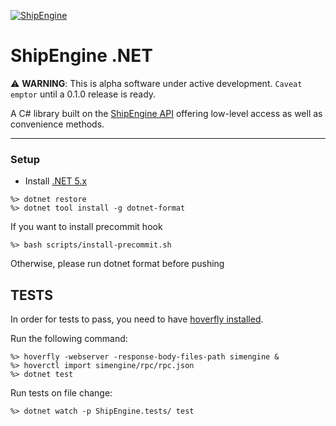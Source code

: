[![ShipEngine](https://shipengine.github.io/img/shipengine-logo-wide.png)](https://shipengine.com)

# ShipEngine .NET

:warning: **WARNING**: This is alpha software under active development. `Caveat emptor` until a 0.1.0 release is ready.

A C# library built on the [ShipEngine API](https://shipengine.com) offering low-level access as well as convenience methods.

<hr />

### Setup

- Install [.NET 5.x](https://dotnet.microsoft.com/download)

```
%> dotnet restore
%> dotnet tool install -g dotnet-format
```
If you want to install precommit hook
```
%> bash scripts/install-precommit.sh
```
Otherwise, please run dotnet format before pushing

## TESTS

In order for tests to pass, you need to have [hoverfly installed](https://docs.hoverfly.io/en/latest/pages/introduction/downloadinstallation.html).

Run the following command:

```
%> hoverfly -webserver -response-body-files-path simengine &
%> hoverctl import simengine/rpc/rpc.json
%> dotnet test
```

Run tests on file change:
```
%> dotnet watch -p ShipEngine.tests/ test
```
